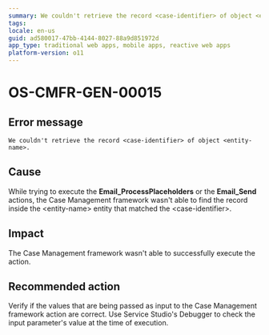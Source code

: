 ```yaml
---
summary: We couldn't retrieve the record <case-identifier> of object <entity-name>.
tags:
locale: en-us
guid: ad580017-47bb-4144-8027-88a9d851972d
app_type: traditional web apps, mobile apps, reactive web apps
platform-version: o11
---
```


# OS-CMFR-GEN-00015

## Error message

`We couldn't retrieve the record <case-identifier> of object <entity-name>.`

## Cause

While trying to execute the **Email_ProcessPlaceholders** or the **Email_Send** actions, the Case Management framework wasn't able to find the record inside the &lt;entity-name&gt; entity that matched the &lt;case-identifier&gt;.

## Impact

The Case Management framework wasn't able to successfully execute the action.

## Recommended action

Verify if the values that are being passed as input to the Case Management framework action are correct. Use Service Studio's Debugger to check the input parameter's value at the time of execution.
